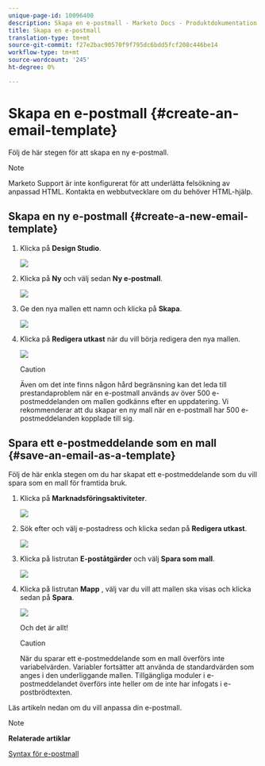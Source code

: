 ```yaml
---
unique-page-id: 10096400
description: Skapa en e-postmall - Marketo Docs - Produktdokumentation
title: Skapa en e-postmall
translation-type: tm+mt
source-git-commit: f27e2bac90570f9f795dc6bdd5fcf208c446be14
workflow-type: tm+mt
source-wordcount: '245'
ht-degree: 0%

---
```



# Skapa en e-postmall {#create-an-email-template}

Följ de här stegen för att skapa en ny e-postmall.

>[!NOTE]
>
>Marketo Support är inte konfigurerat för att underlätta felsökning av anpassad HTML. Kontakta en webbutvecklare om du behöver HTML-hjälp.

## Skapa en ny e-postmall {#create-a-new-email-template}

1. Klicka på **Design Studio**.

   ![](assets/designstudio.png)

1. Klicka på **Ny** och välj sedan **Ny e-postmall**.

   ![](assets/ds-two.png)

1. Ge den nya mallen ett namn och klicka på **Skapa**.

   ![](assets/three-1.png)

1. Klicka på **Redigera utkast** när du vill börja redigera den nya mallen.

   ![](assets/4.png)

   >[!CAUTION]
   >
   >Även om det inte finns någon hård begränsning kan det leda till prestandaproblem när en e-postmall används av över 500 e-postmeddelanden om mallen godkänns efter en uppdatering. Vi rekommenderar att du skapar en ny mall när en e-postmall har 500 e-postmeddelanden kopplade till sig.

## Spara ett e-postmeddelande som en mall {#save-an-email-as-a-template}

Följ de här enkla stegen om du har skapat ett e-postmeddelande som du vill spara som en mall för framtida bruk.

1. Klicka på **Marknadsföringsaktiviteter**.

   ![](assets/one.png)

1. Sök efter och välj e-postadress och klicka sedan på **Redigera utkast**.

   ![](assets/two-1.png)

1. Klicka på listrutan **E-poståtgärder** och välj **Spara som mall**.

   ![](assets/four-1.png)

1. Klicka på listrutan **Mapp** , välj var du vill att mallen ska visas och klicka sedan på **Spara**.

   ![](assets/five-1.png)

   Och det är allt!

   >[!CAUTION]
   >
   >När du sparar ett e-postmeddelande som en mall överförs inte variabelvärden. Variabler fortsätter att använda de standardvärden som anges i den underliggande mallen. Tillgängliga moduler i e-postmeddelandet överförs inte heller om de inte har infogats i e-postbrödtexten.

Läs artikeln nedan om du vill anpassa din e-postmall.

>[!NOTE]
>
>**Relaterade artiklar**
>
>[Syntax för e-postmall](email-template-syntax.md)

